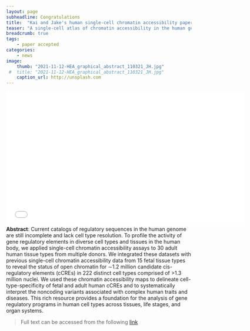 ```yaml
---
layout: page
subheadline: Congratulations 
title:  "Kai and Jake's human single-cell chromatin accessibility paper published on Cell today!"
teaser: "A single-cell atlas of chromatin accessibility in the human genome"
breadcrumb: true
tags:
    - paper accepted 
categories:
    - news 
image:
    thumb: "2021-11-12-HEA_graphical_abstract_110321_JH.jpg"
 #  title: "2021-11-12-HEA_graphical_abstract_110321_JH.jpg"
    caption_url: http://unsplash.com
---
```

<iframe width='650' height='366' src='//www.youtube.com/embed/mZ832maMmIE' frameborder='0' allowfullscreen></iframe>
<b>Abstract</b>: 
Current catalogs of regulatory sequences in the human genome are still incomplete and lack cell type resolution. To profile the activity of gene regulatory elements in diverse cell types and tissues in the human body, we applied single-cell chromatin accessibility assays to 30 adult human tissue types from multiple donors. We integrated these datasets with previous single-cell chromatin accessibility data from 15 fetal tissue types to reveal the status of open chromatin for ∼1.2 million candidate cis-regulatory elements (cCREs) in 222 distinct cell types comprised of >1.3 million nuclei. We used these chromatin accessibility maps to delineate cell-type-specificity of fetal and adult human cCREs and to systematically interpret the noncoding variants associated with complex human traits and diseases. This rich resource provides a foundation for the analysis of gene regulatory programs in human cell types across tissues, life stages, and organ systems.

> Full text can be accessed from the following [link](https://doi.org/10.1016/j.cell.2021.10.024)



